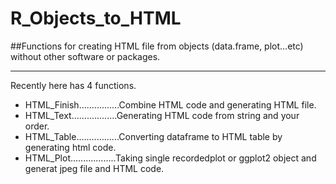 # R_Objects_to_HTML

##Functions for creating HTML file from objects (data.frame, plot...etc) without other software or packages.

---

Recently here has 4 functions.

* HTML_Finish................Combine HTML code and generating HTML file.
* HTML_Text..................Generating HTML code from string and your order.
* HTML_Table.................Converting dataframe to HTML table by generating html code.
* HTML_Plot..................Taking single recordedplot or ggplot2 object and generat jpeg file and HTML code.